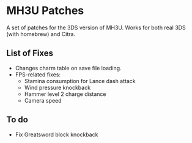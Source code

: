 # MH3U Patches

A set of patches for the 3DS version of MH3U. Works for both real 3DS (with homebrew) and Citra.

## List of Fixes
- Changes charm table on save file loading.
- FPS-related fixes:
  - Stamina consumption for Lance dash attack
  - Wind pressure knockback
  - Hammer level 2 charge distance
  - Camera speed

## To do
- Fix Greatsword block knockback
